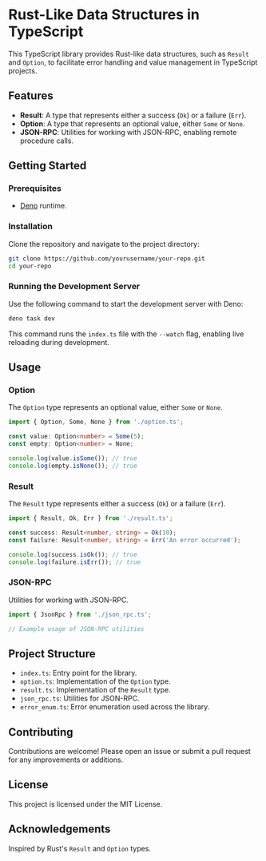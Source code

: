 # Rust-Like Data Structures in TypeScript

This TypeScript library provides Rust-like data structures, such as `Result` and `Option`, to facilitate error handling and value management in TypeScript projects.

## Features

- **Result**: A type that represents either a success (`Ok`) or a failure (`Err`).
- **Option**: A type that represents an optional value, either `Some` or `None`.
- **JSON-RPC**: Utilities for working with JSON-RPC, enabling remote procedure calls.

## Getting Started

### Prerequisites

- [Deno](https://deno.land/) runtime.

### Installation

Clone the repository and navigate to the project directory:

```bash
git clone https://github.com/yourusername/your-repo.git
cd your-repo
```

### Running the Development Server

Use the following command to start the development server with Deno:

```bash
deno task dev
```

This command runs the `index.ts` file with the `--watch` flag, enabling live reloading during development.

## Usage

### Option

The `Option` type represents an optional value, either `Some` or `None`.

```typescript
import { Option, Some, None } from './option.ts';

const value: Option<number> = Some(5);
const empty: Option<number> = None;

console.log(value.isSome()); // true
console.log(empty.isNone()); // true
```

### Result

The `Result` type represents either a success (`Ok`) or a failure (`Err`).

```typescript
import { Result, Ok, Err } from './result.ts';

const success: Result<number, string> = Ok(10);
const failure: Result<number, string> = Err('An error occurred');

console.log(success.isOk()); // true
console.log(failure.isErr()); // true
```

### JSON-RPC

Utilities for working with JSON-RPC.

```typescript
import { JsonRpc } from './json_rpc.ts';

// Example usage of JSON-RPC utilities
```

## Project Structure

- `index.ts`: Entry point for the library.
- `option.ts`: Implementation of the `Option` type.
- `result.ts`: Implementation of the `Result` type.
- `json_rpc.ts`: Utilities for JSON-RPC.
- `error_enum.ts`: Error enumeration used across the library.

## Contributing

Contributions are welcome! Please open an issue or submit a pull request for any improvements or additions.

## License

This project is licensed under the MIT License.

## Acknowledgements

Inspired by Rust's `Result` and `Option` types.
